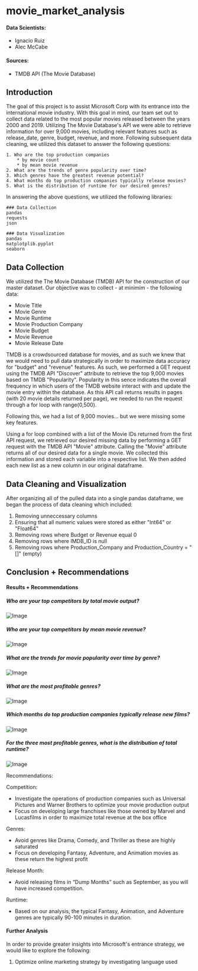 # movie_market_analysis

#### Data Scientists:
- Ignacio Ruiz
- Alec McCabe

#### Sources:
- TMDB API (The Movie Database)


## Introduction

The goal of this project is to assist Microsoft Corp with its entrance into the international movie industry. With this goal in mind, our team set out to collect data related to the most popular movies released between the years 2000 and 2019. Utilizing The Movie Database's API we were able to retrieve information for over 9,000 movies, including relevant features such as release_date, genre, budget, revenue, and more. Following subsequent data cleaning, we utilized this dataset to answer the following questions:

```
1. Who are the top production companies
    * by movie count
    * by mean movie revenue
2. What are the trends of genre popularity over time?
3. Which genres have the greatest revenue potential?
4. What months do top production companies typically release movies?
5. What is the distribution of runtime for our desired genres?
```

In answering the above questions, we utilized the following libraries:

```
### Data Collection
pandas
requests
json

### Data Visualization
pandas
matplotplib.pyplot
seaborn
```


## Data Collection

We utilized the The Movie Database (TMDB) API for the construction of our master dataset. Our objective was to collect - at minimim - the following data:
- Movie Title
- Movie Genre
- Movie Runtime
- Movie Production Company
- Movie Budget
- Movie Revenue
- Movie Release Date

TMDB is a crowdsourced database for movies, and as such we knew that we would need to pull data strategically in order to maximize data accuracy for "budget" and "revenue" features. As such, we performed a GET request using the TMDB API "Discover" attribute to retrieve the top 9,000 movies based on TMDB "Popularity". Popularity in this sence indicates the overall frequency in which users of the TMDB website interact with and update the movie entry within the database. As this API call returns results in pages (with 20 movie details returned per page), we needed to run the request through a for loop with range(0,500).

Following this, we had a list of 9,000 movies... but we were missing some key features.

Using a for loop combined with a list of the Movie IDs returned from the first API request, we retrieved our desired missing data by performing a GET request with the TMDB API "Movie" attribute. Calling the "Movie" attribute returns all of our desired data for a single movie. We collected this information and stored each variable into a respective list. We then added each new list as a new column in our original dataframe.


## Data Cleaning and Visualization

After organizing all of the pulled data into a single pandas dataframe, we began the process of data cleaning which included:

1. Removing unneccessary columns
2. Ensuring that all numeric values were stored as either "Int64" or "Float64"
3. Removing rows where Budget or Revenue equal 0
4. Removing rows where IMDB_ID is null
5. Removing rows where Production_Company and Production_Country = "[]" (empty)


## Conclusion + Recommendations

#### Results + Recommendations

##### Who are your top competitors by total movie output?

![Image](company_count.png?raw=true)

##### Who are your top competitors by mean movie revenue?

![Image](company_mean.png?raw=true)

##### What are the trends for movie popularity over time by genre?

![Image](genre_year.png?raw=true)

##### What are the most profitable genres?

![Image](boxplot_no_outliers.png?raw=true)

##### Which months do top production companies typically release new films?

![Image](genre_month_clean.png?raw=true)

##### For the three most profitable genres, what is the distribution of total runtime?

![Image](histogram.png?raw=true)


Recommendations:

Competition:
- Investigate the operations of production companies such as Universal Pictures and Warner Brothers to optimize your movie production output 
- Focus on developing large franchises like those owned by Marvel and Lucasfilms in order to maximize total revenue at the box office

Genres:
- Avoid genres like Drama, Comedy, and Thriller as these are highly saturated
- Focus on developing Fantasy, Adventure, and Animation movies as these return the highest profit

Release Month:
- Avoid releasing films in “Dump Months” such as September, as you will have increased competition.

Runtime:
- Based on our analysis, the typical Fantasy, Animation, and Adventure genres are typically 90-100 minutes in duration.




#### Further Analysis

In order to provide greater insights into Microsoft's entrance strategy, we would like to explore the following:

1. Optimize online marketing strategy by investigating language used 



























